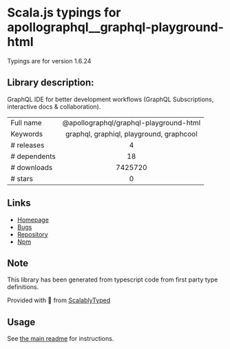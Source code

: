 
# Scala.js typings for apollographql__graphql-playground-html

Typings are for version 1.6.24

## Library description:
GraphQL IDE for better development workflows (GraphQL Subscriptions, interactive docs & collaboration).

|                    |                 |
| ------------------ | :-------------: |
| Full name          | @apollographql/graphql-playground-html |
| Keywords           | graphql, graphiql, playground, graphcool |
| # releases         | 4 |
| # dependents       | 18 |
| # downloads        | 7425720 |
| # stars            | 0 |

## Links
- [Homepage](https://github.com/graphcool/graphql-playground/tree/master/packages/graphql-playground-html)
- [Bugs](https://github.com/graphcool/graphql-playground/issues)
- [Repository](https://github.com/graphcool/graphql-playground)
- [Npm](https://www.npmjs.com/package/%40apollographql%2Fgraphql-playground-html)
    


## Note
This library has been generated from typescript code from first party type definitions.

Provided with :purple_heart: from [ScalablyTyped](https://github.com/oyvindberg/ScalablyTyped)

## Usage
See [the main readme](../../readme.md) for instructions.


